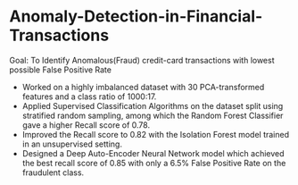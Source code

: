 # Anomaly-Detection-in-Financial-Transactions
Goal: To Identify Anomalous(Fraud) credit-card transactions with lowest possible False Positive Rate

- Worked on a highly imbalanced dataset with 30 PCA-transformed features and a class ratio of 1000:17.
-	Applied Supervised Classification Algorithms on the dataset split using stratified random sampling, among which the Random Forest Classifier gave a higher Recall score of 0.78. 
-	Improved the Recall score to 0.82 with the Isolation Forest model trained in an unsupervised setting.
-	Designed a Deep Auto-Encoder Neural Network model which achieved the best recall score of 0.85 with only a 6.5% False Positive Rate on the fraudulent class.
